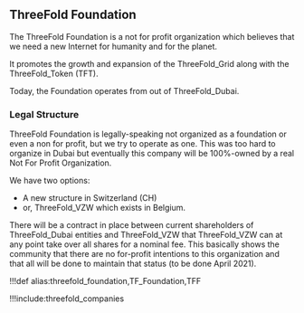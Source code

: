 ## ThreeFold Foundation

The ThreeFold Foundation is a not for profit organization which believes that we need a new Internet for humanity and for the planet. 

It promotes the growth and expansion of the ThreeFold_Grid along with the ThreeFold_Token (TFT).

Today, the Foundation operates from out of ThreeFold_Dubai.

### Legal Structure

ThreeFold Foundation is legally-speaking not organized as a foundation or even a non for profit, but we try to operate as one. This was too hard to organize in Dubai but eventually this company will be 100%-owned by a real Not For Profit Organization. 

We have two options:

- A new structure in Switzerland (CH)
- or, ThreeFold_VZW which exists in Belgium.
 
There will be a contract in place between current shareholders of ThreeFold_Dubai entities and ThreeFold_VZW that ThreeFold_VZW can at any point take over all shares for a nominal fee. This basically shows the community that there are no for-profit intentions to this organization and that all will be done to maintain that status (to be done April 2021).

!!!def alias:threefold_foundation,TF_Foundation,TFF

!!!include:threefold_companies